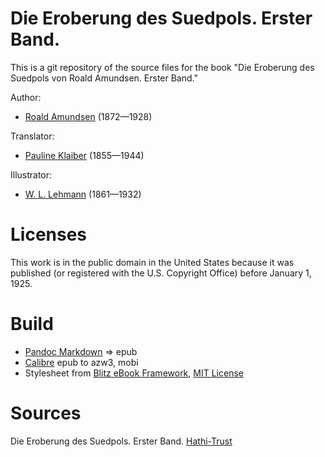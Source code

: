 # Die Eroberung des Suedpols. Erster Band.

This is a git repository of the source files for the book
"Die Eroberung des Suedpols von Roald Amundsen. Erster Band."

Author:

* [Roald Amundsen](https://de.wikipedia.org/wiki/Roald_Amundsen) (1872—1928)

Translator:

* [Pauline Klaiber](https://de.wikipedia.org/wiki/Pauline_Klaiber-Gottschau) (1855—1944)

Illustrator:

* [W. L. Lehmann](https://de.wikipedia.org/wiki/Wilhelm_Ludwig_Lehmann) (1861—1932)



# Licenses
This work is in the public domain in the United States because it was
published (or registered with the U.S. Copyright Office)
before January 1, 1925.


# Build
* [Pandoc Markdown](https://pandoc.org/MANUAL.html#pandocs-markdown) => epub
* [Calibre](https://calibre-ebook.com/) epub to azw3, mobi
* Stylesheet from [Blitz eBook Framework](https://friendsofepub.github.io/Blitz/), [MIT License](https://github.com/FriendsOfEpub/Blitz/blob/master/LICENSE)

# Sources
 Die Eroberung des Suedpols. Erster Band. [Hathi-Trust](https://babel.hathitrust.org/cgi/pt?id=msu.31293106015153&view=1up&seq=9)
